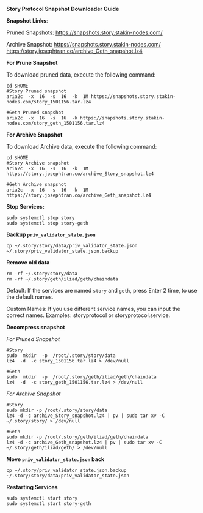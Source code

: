 ****Story Protocol Snapshot Downloader Guide****

  

**Snapshot Links**:

Pruned Snapshots: https://snapshots.story.stakin-nodes.com/

Archive Snapshot: https://snapshots.story.stakin-nodes.com/
https://story.josephtran.co/archive_Geth_snapshot.lz4

  
**For Prune Snapshot**

To download pruned data, execute the following command:

```
cd $HOME
#Story Pruned snapshot
aria2c  -x  16  -s  16  -k  1M https://snapshots.story.stakin-nodes.com/story_1501156.tar.lz4

#Geth Pruned snapshot
aria2c  -x  16  -s  16  -k https://snapshots.story.stakin-nodes.com/story_geth_1501156.tar.lz4

```

**For Archive Snapshot**

To download Archive data, execute the following command:

```
cd $HOME
#Story Archive snapshot
aria2c  -x  16  -s  16  -k  1M  https://story.josephtran.co/archive_Story_snapshot.lz4

#Geth Archive snapshot
aria2c  -x  16  -s  16  -k  1M  https://story.josephtran.co/archive_Geth_snapshot.lz4
```


**Stop Services:**

```
sudo systemctl stop story
sudo systemctl stop story-geth 
``` 

  

**Backup  `priv_validator_state.json`**

  ```
  cp ~/.story/story/data/priv_validator_state.json ~/.story/priv_validator_state.json.backup
  ```

**Remove old data**

```
rm -rf ~/.story/story/data
rm -rf ~/.story/geth/iliad/geth/chaindata
```
Default: If the services are named `story` and `geth`, press Enter 2 time, to use the default names.

Custom Names: If you use different service names, you can input the correct names. Examples: storyprotocol or storyprotocol.service.

  

**Decompress snapshot**

*For Pruned Snapshot*
```
#Story
sudo  mkdir  -p  /root/.story/story/data
lz4  -d  -c story_1501156.tar.lz4 > /dev/null

#Geth
sudo  mkdir  -p  /root/.story/geth/iliad/geth/chaindata
lz4  -d  -c story_geth_1501156.tar.lz4 > /dev/null
```
*For Archive Snapshot*
```
#Story
sudo mkdir -p /root/.story/story/data
lz4 -d -c archive_Story_snapshot.lz4 | pv | sudo tar xv -C ~/.story/story/ > /dev/null

#Geth
sudo mkdir -p /root/.story/geth/iliad/geth/chaindata
lz4 -d -c archive_Geth_snapshot.lz4 | pv | sudo tar xv -C ~/.story/geth/iliad/geth/ > /dev/null
```
  
**Move  `priv_validator_state.json`  back**
```
cp ~/.story/priv_validator_state.json.backup ~/.story/story/data/priv_validator_state.json
```
  
**Restarting Services**

 ```
 sudo systemctl start story
sudo systemctl start story-geth
```
